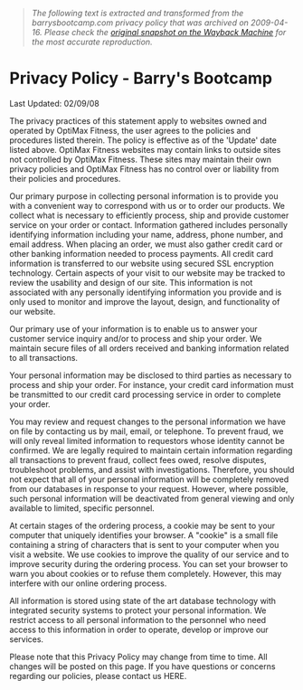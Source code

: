 > *The following text is extracted and transformed from the barrysbootcamp.com privacy policy that was archived on 2009-04-16. Please check the [original snapshot on the Wayback Machine](https://web.archive.org/web/20090416182742id_/http%3A//www.barrysbootcamp.com/privacy.php) for the most accurate reproduction.*

# Privacy Policy - Barry's Bootcamp

Last Updated: 02/09/08

The privacy practices of this statement apply to websites owned and operated by OptiMax Fitness, the user agrees to the policies and procedures listed therein. The policy is effective as of the 'Update' date listed above. OptiMax Fitness websites may contain links to outside sites not controlled by OptiMax Fitness. These sites may maintain their own privacy policies and OptiMax Fitness has no control over or liability from their policies and procedures.

Our primary purpose in collecting personal information is to provide you with a convenient way to correspond with us or to order our products. We collect what is necessary to efficiently process, ship and provide customer service on your order or contact. Information gathered includes personally identifying information including your name, address, phone number, and email address. When placing an order, we must also gather credit card or other banking information needed to process payments. All credit card information is transferred to our website using secured SSL encryption technology. Certain aspects of your visit to our website may be tracked to review the usability and design of our site. This information is not associated with any personally identifying information you provide and is only used to monitor and improve the layout, design, and functionality of our website.

Our primary use of your information is to enable us to answer your customer service inquiry and/or to process and ship your order. We maintain secure files of all orders received and banking information related to all transactions.

Your personal information may be disclosed to third parties as necessary to process and ship your order. For instance, your credit card information must be transmitted to our credit card processing service in order to complete your order.

You may review and request changes to the personal information we have on file by contacting us by mail, email, or telephone. To prevent fraud, we will only reveal limited information to requestors whose identity cannot be confirmed. We are legally required to maintain certain information regarding all transactions to prevent fraud, collect fees owed, resolve disputes, troubleshoot problems, and assist with investigations. Therefore, you should not expect that all of your personal information will be completely removed from our databases in response to your request. However, where possible, such personal information will be deactivated from general viewing and only available to limited, specific personnel.

At certain stages of the ordering process, a cookie may be sent to your computer that uniquely identifies your browser. A "cookie" is a small file containing a string of characters that is sent to your computer when you visit a website. We use cookies to improve the quality of our service and to improve security during the ordering process. You can set your browser to warn you about cookies or to refuse them completely. However, this may interfere with our online ordering process.

All information is stored using state of the art database technology with integrated security systems to protect your personal information. We restrict access to all personal information to the personnel who need access to this information in order to operate, develop or improve our services.

Please note that this Privacy Policy may change from time to time. All changes will be posted on this page. If you have questions or concerns regarding our policies, please contact us HERE.
